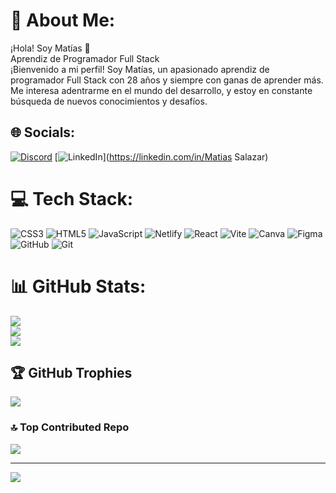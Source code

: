 # 💫 About Me:
¡Hola! Soy Matías 👋<br>Aprendiz de Programador Full Stack<br>¡Bienvenido a mi perfil! Soy Matías, un apasionado aprendiz de programador Full Stack con 28 años y siempre con ganas de aprender más. Me  interesa adentrarme en el mundo del desarrollo, y estoy en constante búsqueda de nuevos conocimientos y desafíos.


## 🌐 Socials:
[![Discord](https://img.shields.io/badge/Discord-%237289DA.svg?logo=discord&logoColor=white)](https://discord.gg/matias0655) [![LinkedIn](https://img.shields.io/badge/LinkedIn-%230077B5.svg?logo=linkedin&logoColor=white)](https://linkedin.com/in/Matias Salazar) 

# 💻 Tech Stack:
![CSS3](https://img.shields.io/badge/css3-%231572B6.svg?style=for-the-badge&logo=css3&logoColor=white) ![HTML5](https://img.shields.io/badge/html5-%23E34F26.svg?style=for-the-badge&logo=html5&logoColor=white) ![JavaScript](https://img.shields.io/badge/javascript-%23323330.svg?style=for-the-badge&logo=javascript&logoColor=%23F7DF1E) ![Netlify](https://img.shields.io/badge/netlify-%23000000.svg?style=for-the-badge&logo=netlify&logoColor=#00C7B7) ![React](https://img.shields.io/badge/react-%2320232a.svg?style=for-the-badge&logo=react&logoColor=%2361DAFB) ![Vite](https://img.shields.io/badge/vite-%23646CFF.svg?style=for-the-badge&logo=vite&logoColor=white) ![Canva](https://img.shields.io/badge/Canva-%2300C4CC.svg?style=for-the-badge&logo=Canva&logoColor=white) ![Figma](https://img.shields.io/badge/figma-%23F24E1E.svg?style=for-the-badge&logo=figma&logoColor=white) ![GitHub](https://img.shields.io/badge/github-%23121011.svg?style=for-the-badge&logo=github&logoColor=white) ![Git](https://img.shields.io/badge/git-%23F05033.svg?style=for-the-badge&logo=git&logoColor=white)
# 📊 GitHub Stats:
![](https://github-readme-stats.vercel.app/api?username=Matoma1607&theme=dark&hide_border=false&include_all_commits=false&count_private=false)<br/>
![](https://github-readme-streak-stats.herokuapp.com/?user=Matoma1607&theme=dark&hide_border=false)<br/>
![](https://github-readme-stats.vercel.app/api/top-langs/?username=Matoma1607&theme=dark&hide_border=false&include_all_commits=false&count_private=false&layout=compact)

## 🏆 GitHub Trophies
![](https://github-profile-trophy.vercel.app/?username=Matoma1607&theme=radical&no-frame=false&no-bg=true&margin-w=4)

### 🔝 Top Contributed Repo
![](https://github-contributor-stats.vercel.app/api?username=Matoma1607&limit=5&theme=dark&combine_all_yearly_contributions=true)

---
[![](https://visitcount.itsvg.in/api?id=Matoma1607&icon=0&color=0)](https://visitcount.itsvg.in)

<!-- Proudly created with GPRM ( https://gprm.itsvg.in ) -->

